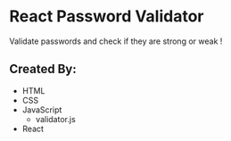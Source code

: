 # React Password Validator

Validate passwords and check if they are strong or weak !

## Created By:

- HTML
- CSS
- JavaScript
  - validator.js
- React
